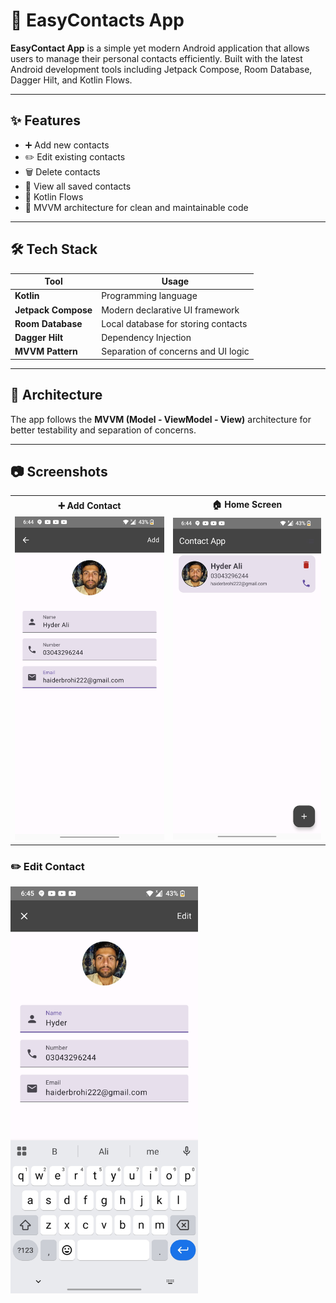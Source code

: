 # 📱 EasyContacts App

**EasyContact App** is a simple yet modern Android application that allows users to manage their personal contacts efficiently. Built with the latest Android development tools including Jetpack Compose, Room Database, Dagger Hilt, and Kotlin Flows.

---

## ✨ Features

- ➕ Add new contacts
- ✏️ Edit existing contacts
- 🗑️ Delete contacts
- 👀 View all saved contacts
- 🔄 Kotlin Flows
- 📐 MVVM architecture for clean and maintainable code

---

## 🛠️ Tech Stack

| Tool               | Usage                             |
|--------------------|------------------------------------|
| **Kotlin**         | Programming language               |
| **Jetpack Compose**| Modern declarative UI framework    |
| **Room Database**  | Local database for storing contacts|
| **Dagger Hilt**    | Dependency Injection               |
| **MVVM Pattern**   | Separation of concerns and UI logic|

---

## 🧱 Architecture

The app follows the **MVVM (Model - ViewModel - View)** architecture for better testability and separation of concerns.

---

## 📷 Screenshots


<table>
  <tr>
    <th>➕ Add Contact</th>
    <th>🏠 Home Screen </th>
  </tr>
  <tr>
    <td align="center"><img src="assets/add_contact.jpg" width="300" alt="Add Contact Screen"/></td>
    <td align="center"><img src="assets/home_screen.jpg" width="300" alt="Home Screen"/></td>
  </tr>
</table>


### ✏️ Edit Contact  
<img src="assets/edit_contact.jpg" width="300" alt="Edit Contact Screen"/>

